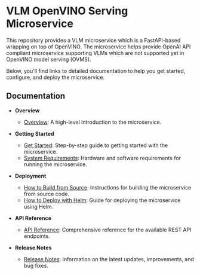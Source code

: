 # VLM OpenVINO Serving Microservice

This repository provides a VLM microservice which is a FastAPI-based wrapping on top of OpenVINO. The microservice helps provide OpenAI API compliant microservice supporting VLMs which are not supported yet in OpenVINO model serving (OVMS).

Below, you'll find links to detailed documentation to help you get started, configure, and deploy the microservice.

## Documentation

- **Overview**
  - [Overview](docs/user-guide/Overview.md): A high-level introduction to the microservice.

- **Getting Started**
  - [Get Started](docs/user-guide/get-started.md): Step-by-step guide to getting started with the microservice.
  - [System Requirements](docs/user-guide/system-requirements.md): Hardware and software requirements for running the microservice.

- **Deployment**
  - [How to Build from Source](docs/user-guide/how-to-build-from-source.md): Instructions for building the microservice from source code.
  - [How to Deploy with Helm](docs/user-guide/how-to-deploy-with-helm.md): Guide for deploying the microservice using Helm.

- **API Reference**
  - [API Reference](docs/user-guide/api-reference.md): Comprehensive reference for the available REST API endpoints.

- **Release Notes**
  - [Release Notes](docs/user-guide/release-notes.md): Information on the latest updates, improvements, and bug fixes.


